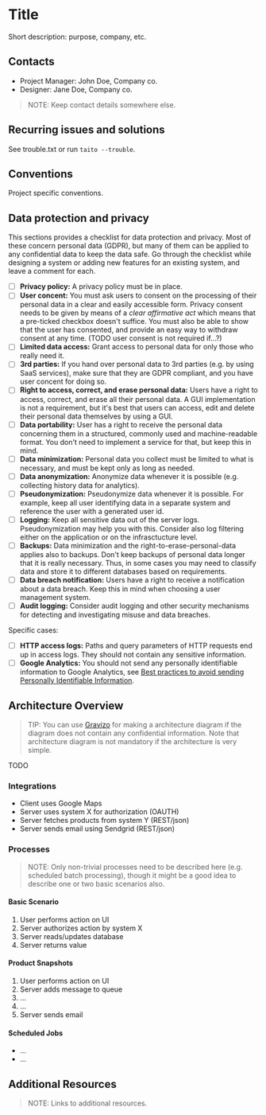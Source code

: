 # Title

Short description: purpose, company, etc.

## Contacts

* Project Manager: John Doe, Company co.
* Designer: Jane Doe, Company co.

> NOTE: Keep contact details somewhere else.

## Recurring issues and solutions

See trouble.txt or run `taito --trouble`.

## Conventions

Project specific conventions.

## Data protection and privacy

This sections provides a checklist for data protection and privacy. Most of these concern personal data (GDPR), but many of them can be applied to any confidential data to keep the data safe. Go through the checklist while designing a system or adding new features for an existing system, and leave a comment for each.

* [ ] **Privacy policy:** A privacy policy must be in place.
* [ ] **User concent:** You must ask users to consent on the processing of their personal data in a clear and easily accessible form. Privacy consent needs to be given by means of a *clear affirmative act* which means that a pre-ticked checkbox doesn't suffice. You must also be able to show that the user has consented, and provide an easy way to withdraw consent at any time. (TODO user consent is not required if...?)
* [ ] **Limited data access:** Grant access to personal data for only those who really need it.
* [ ] **3rd parties:** If you hand over personal data to 3rd parties (e.g. by using SaaS services), make sure that they are GDPR compliant, and you have user concent for doing so.
* [ ] **Right to access, correct, and erase personal data:** Users have a right to access, correct, and erase all their personal data. A GUI implementation is not a requirement, but it's best that users can access, edit and delete their personal data themselves by using a GUI.
* [ ] **Data portability:** User has a right to receive the personal data concerning them in a structured, commonly used and machine-readable format. You don't need to implement a service for that, but keep this in mind.
* [ ] **Data minimization:** Personal data you collect must be limited to what is necessary, and must be kept only as long as needed.
* [ ] **Data anonymization:** Anonymize data whenever it is possible (e.g. collecting history data for analytics).
* [ ] **Pseudonymization:** Pseudonymize data whenever it is possible. For example, keep all user identifying data in a separate system and reference the user with a generated user id.
* [ ] **Logging:** Keep all sensitive data out of the server logs. Pseudonymization may help you with this. Consider also log filtering either on the application or on the infrasctucture level.
* [ ] **Backups:** Data minimization and the right-to-erase-personal-data applies also to backups. Don't keep backups of personal data longer that it is really necessary. Thus, in some cases you may need to classify data and store it to different databases based on requirements.
* [ ] **Data breach notification:** Users have a right to receive a notification about a data breach. Keep this in mind when choosing a user management system.
* [ ] **Audit logging:** Consider audit logging and other security mechanisms for detecting and investigating misuse and data breaches.

Specific cases:

* [ ] **HTTP access logs:** Paths and query parameters of HTTP requests end up in access logs. They should not contain any sensitive information.
* [ ] **Google Analytics:** You should not send any personally identifiable information to Google Analytics, see [Best practices to avoid sending Personally Identifiable Information](https://support.google.com/analytics/answer/6366371?hl=en).

## Architecture Overview

> TIP: You can use [Gravizo](www.gravizo.com) for making a architecture diagram if the diagram does not contain any confidential information. Note that architecture diagram is not mandatory if the architecture is very simple.

TODO

### Integrations

* Client uses Google Maps
* Server uses system X for authorization (OAUTH)
* Server fetches products from system Y (REST/json)
* Server sends email using Sendgrid (REST/json)

### Processes

> NOTE: Only non-trivial processes need to be described here (e.g. scheduled batch processing), though it might be a good idea to describe one or two basic scenarios also.

#### Basic Scenario

1. User performs action on UI
2. Server authorizes action by system X
3. Server reads/updates database
4. Server returns value

#### Product Snapshots

1. User performs action on UI
2. Server adds message to queue
5. ...
6. ...
7. Server sends email

#### Scheduled Jobs

* ...
* ...

## Additional Resources

> NOTE: Links to additional resources.
